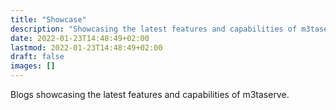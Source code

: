 ```yaml
---
title: "Showcase"
description: "Showcasing the latest features and capabilities of m3taserve"
date: 2022-01-23T14:48:49+02:00
lastmod: 2022-01-23T14:48:49+02:00
draft: false
images: []
---
```


Blogs showcasing the latest features and capabilities of m3taserve.

